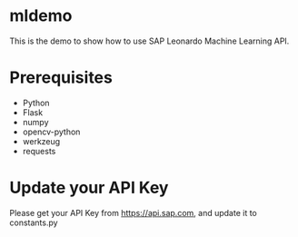 # mldemo

This is the demo to show how to use SAP Leonardo Machine Learning API.

# Prerequisites
* Python
* Flask
* numpy
* opencv-python
* werkzeug
* requests

# Update your API Key
Please get your API Key from https://api.sap.com, and update it to constants.py

